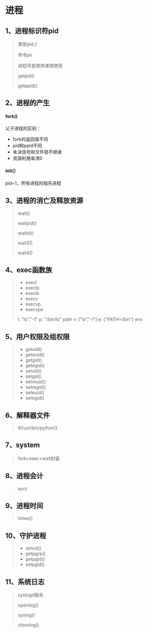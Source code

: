 # 进程

## 1、进程标识符pid

> 类型pid_t
>
> 命令ps
>
> 进程号是顺序递增使用
>
> getpid()
>
> getppid()

## 2、进程的产生

#### fork()

父子进程的区别：

- fork的返回值不同
- pid和ppid不同
- 未决信号和文件锁不继承
- 资源利用率清0

#### init(）

pid=1，所有进程的祖先进程

## 3、进程的消亡及释放资源

> wait()
>
> waitpid()
>
> waitid()
>  
> wait3()
>
> wait4()	

## 4、exec函数族

> - execl
> - execlp
> - execle
> - execv
> - execvp
> - execvpe
>   
> l: "ls","-1"
> p: "/bin/ls" path
> v: ["ls","-l"]
> e: {"PATH=/bin"} env

## 5、用户权限及组权限

> - getuid()
> - geteuid()
> - getgid()
> - getegid()
> - setuid()
> - setgid()
> - setreuid()
> - setregid()
> - seteuid()
> - setegid()

## 6、解释器文件

> #!/usr/bin/python3



## 7、system

> fork+exec+wait封装

## 8、进程会计

> acct

## 9、进程时间

> times()

## 10、守护进程

> - setsid()
> - getpgrp()
> - getpgid()
> - setpgid()

## 11、系统日志

> syslogd服务
>
> openlog()
>
> syslog()
>
> closelog()

